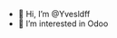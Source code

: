 - 👋 Hi, I’m @Yvesldff
- 👀 I’m interested in Odoo 

<!---
Yvesldff/Yvesldff is a ✨ special ✨ repository because its `README.md` (this file) appears on your GitHub profile.
You can click the Preview link to take a look at your changes.
--->
